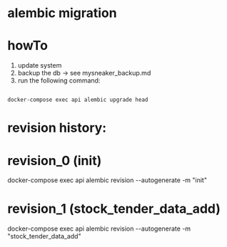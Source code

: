 # alembic migration


# howTo

1. update system
2. backup the db -> see mysneaker_backup.md
2. run the following command:
```

docker-compose exec api alembic upgrade head

``` 
# revision history:


# revision_0 (init)
docker-compose exec api alembic revision --autogenerate -m "init"


# revision_1 (stock_tender_data_add)
docker-compose exec api alembic revision --autogenerate -m "stock_tender_data_add"